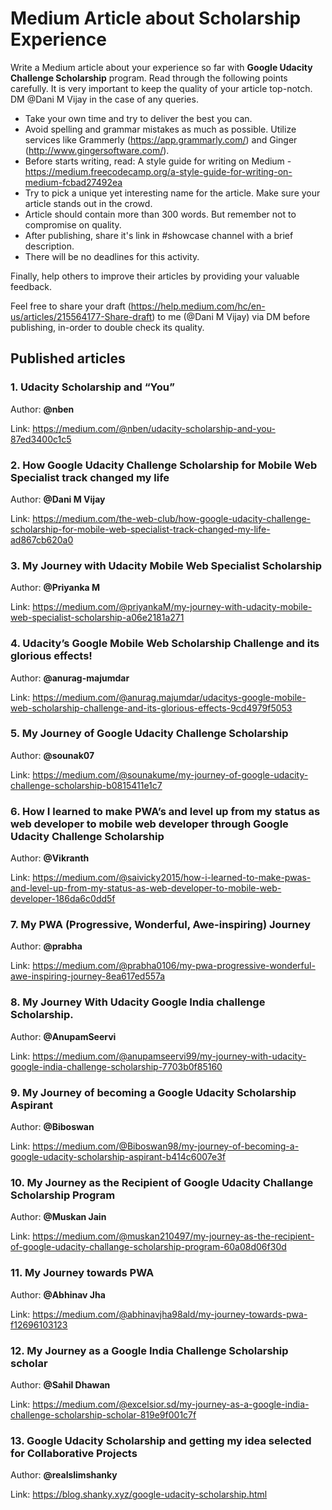 # Medium Article about Scholarship Experience

Write a Medium article about your experience so far with **Google Udacity Challenge Scholarship** program. Read through the following points carefully. It is very important to keep the quality of your article top-notch. DM @Dani M Vijay in the case of any queries.

- Take your own time and try to deliver the best you can.
- Avoid spelling and grammar mistakes as much as possible. Utilize services like Grammerly (https://app.grammarly.com/) and Ginger (http://www.gingersoftware.com/).
- Before starts writing, read: A style guide for writing on Medium - https://medium.freecodecamp.org/a-style-guide-for-writing-on-medium-fcbad27492ea
- Try to pick a unique yet interesting name for the article. Make sure your article stands out in the crowd.
- Article should contain more than 300 words. But remember not to compromise on quality.
- After publishing, share it's link in #showcase channel with a brief description. 
- There will be no deadlines for this activity.

Finally, help others to improve their articles by providing your valuable feedback.

Feel free to share your draft (https://help.medium.com/hc/en-us/articles/215564177-Share-draft) to me (@Dani M Vijay) via DM before publishing, in-order to double check its quality.

## Published articles

### 1. Udacity Scholarship and “You” 

Author: **@nben**

Link: https://medium.com/@nben/udacity-scholarship-and-you-87ed3400c1c5

### 2. How Google Udacity Challenge Scholarship for Mobile Web Specialist track changed my life 

Author: **@Dani M Vijay** 

Link: https://medium.com/the-web-club/how-google-udacity-challenge-scholarship-for-mobile-web-specialist-track-changed-my-life-ad867cb620a0

### 3. My Journey with Udacity Mobile Web Specialist Scholarship

Author: **@Priyanka M** 

Link: https://medium.com/@priyankaM/my-journey-with-udacity-mobile-web-specialist-scholarship-a06e2181a271

### 4. Udacity’s Google Mobile Web Scholarship Challenge and its glorious effects! 

Author: **@anurag-majumdar** 

Link: https://medium.com/@anurag.majumdar/udacitys-google-mobile-web-scholarship-challenge-and-its-glorious-effects-9cd4979f5053

### 5. My Journey of Google Udacity Challenge Scholarship 

Author: **@sounak07** 

Link: https://medium.com/@sounakume/my-journey-of-google-udacity-challenge-scholarship-b0815411e1c7

### 6. How I learned to make PWA’s and level up from my status as web developer to mobile web developer through Google Udacity Challenge Scholarship 

Author: **@Vikranth** 

Link: https://medium.com/@saivicky2015/how-i-learned-to-make-pwas-and-level-up-from-my-status-as-web-developer-to-mobile-web-developer-186da6c0dd5f

### 7. My PWA (Progressive, Wonderful, Awe-inspiring) Journey

Author: **@prabha** 

Link: https://medium.com/@prabha0106/my-pwa-progressive-wonderful-awe-inspiring-journey-8ea617ed557a

### 8. My Journey With Udacity Google India challenge Scholarship.

Author: **@AnupamSeervi**

Link: https://medium.com/@anupamseervi99/my-journey-with-udacity-google-india-challenge-scholarship-7703b0f85160

### 9. My Journey of becoming a Google Udacity Scholarship Aspirant

Author: **@Biboswan**

Link: https://medium.com/@Biboswan98/my-journey-of-becoming-a-google-udacity-scholarship-aspirant-b414c6007e3f

### 10. My Journey as the Recipient of Google Udacity Challange Scholarship Program

Author: **@Muskan Jain**

Link: https://medium.com/@muskan210497/my-journey-as-the-recipient-of-google-udacity-challange-scholarship-program-60a08d06f30d

### 11. My Journey towards PWA

Author: **@Abhinav Jha**

Link: https://medium.com/@abhinavjha98ald/my-journey-towards-pwa-f12696103123

### 12. My Journey as a Google India Challenge Scholarship scholar

Author: **@Sahil Dhawan**

Link: https://medium.com/@excelsior.sd/my-journey-as-a-google-india-challenge-scholarship-scholar-819e9f001c7f

### 13. Google Udacity Scholarship and getting my idea selected for Collaborative Projects

Author: **@realslimshanky**

Link: https://blog.shanky.xyz/google-udacity-scholarship.html
